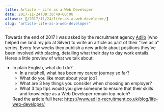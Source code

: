 ```yaml
---
title: Article – Life as a Web Developer
date: 2017-11-24T08:30:49+00:00
aliases: [/2017/11/24/life-as-a-web-developer/]
slug: "article-life-as-a-web-developer"
---
```


Towards the end of 2017 I was asked by the recruitment agency [Adlib][1] (who helped me land my job at Silver) to write an article as part of their &#8220;live as a&#8221; series. Every few weeks they publish a new article about positions they&#8217;ve been involved with placing, detailing what their day to day work entails. Heres a little preview of what we talk about:

- In plain English, what do I do?
  - In a nutshell, what has been my career journey so far?
  - What do you like most about your job?
  - What are 3 key things you consider when choosing an employer?
  - What 3 top tips would you give someone to ensure that their skills and knowledge as a Web Developer remain top notch?</ul>
    Read the article full here: <https://www.adlib-recruitment.co.uk/blog/life-web-developer/>

[1]: https://www.adlib-recruitment.co.uk
